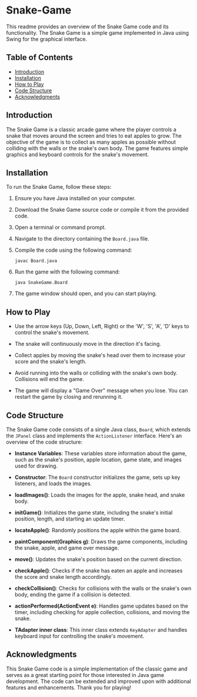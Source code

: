 # Snake-Game

This readme provides an overview of the Snake Game code and its functionality. The Snake Game is a simple game implemented in Java using Swing for the graphical interface.

## Table of Contents
- [Introduction](#introduction)
- [Installation](#installation)
- [How to Play](#how-to-play)
- [Code Structure](#code-structure)
- [Acknowledgments](#acknowledgments)

## Introduction

The Snake Game is a classic arcade game where the player controls a snake that moves around the screen and tries to eat apples to grow. The objective of the game is to collect as many apples as possible without colliding with the walls or the snake's own body. The game features simple graphics and keyboard controls for the snake's movement.

## Installation

To run the Snake Game, follow these steps:

1. Ensure you have Java installed on your computer.

2. Download the Snake Game source code or compile it from the provided code.

3. Open a terminal or command prompt.

4. Navigate to the directory containing the `Board.java` file.

5. Compile the code using the following command:
   ```shell
   javac Board.java
   ```

6. Run the game with the following command:
   ```shell
   java SnakeGame.Board
   ```

7. The game window should open, and you can start playing.

## How to Play

- Use the arrow keys (Up, Down, Left, Right) or the 'W', 'S', 'A', 'D' keys to control the snake's movement.

- The snake will continuously move in the direction it's facing.

- Collect apples by moving the snake's head over them to increase your score and the snake's length.

- Avoid running into the walls or colliding with the snake's own body. Collisions will end the game.

- The game will display a "Game Over" message when you lose. You can restart the game by closing and rerunning it.

## Code Structure

The Snake Game code consists of a single Java class, `Board`, which extends the `JPanel` class and implements the `ActionListener` interface. Here's an overview of the code structure:

- **Instance Variables**: These variables store information about the game, such as the snake's position, apple location, game state, and images used for drawing.

- **Constructor**: The `Board` constructor initializes the game, sets up key listeners, and loads the images.

- **loadImages()**: Loads the images for the apple, snake head, and snake body.

- **initGame()**: Initializes the game state, including the snake's initial position, length, and starting an update timer.

- **locateApple()**: Randomly positions the apple within the game board.

- **paintComponent(Graphics g)**: Draws the game components, including the snake, apple, and game over message.

- **move()**: Updates the snake's position based on the current direction.

- **checkApple()**: Checks if the snake has eaten an apple and increases the score and snake length accordingly.

- **checkCollision()**: Checks for collisions with the walls or the snake's own body, ending the game if a collision is detected.

- **actionPerformed(ActionEvent e)**: Handles game updates based on the timer, including checking for apple collection, collisions, and moving the snake.

- **TAdapter inner class**: This inner class extends `KeyAdapter` and handles keyboard input for controlling the snake's movement.

## Acknowledgments

This Snake Game code is a simple implementation of the classic game and serves as a great starting point for those interested in Java game development. The code can be extended and improved upon with additional features and enhancements. Thank you for playing!
